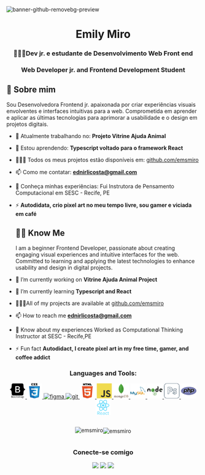 ![banner-github-removebg-preview](https://github.com/EmsMiro/EmsMiro/assets/88207749/c95026e6-d109-41a1-a7b1-0c6586d39df5)

<h1 align="center">Emily Miro</h1>
<h3 align="center">👩🏽‍💻Dev jr. e estudante de Desenvolvimento Web Front end </h3>
<h3 align="center"> Web Developer jr. and Frontend Development Student </h3>

## 🚀 Sobre mim
Sou Desenvolvedora Frontend jr. apaixonada por criar experiências visuais envolventes e interfaces intuitivas para a web. Comprometida em aprender e aplicar as últimas tecnologias para aprimorar a usabilidade e o design em projetos digitais.

- 🔭 Atualmente trabalhando no: **Projeto Vitrine Ajuda Animal**

- 🌱 Estou aprendendo: **Typescript voltado para o framework React**

- 👩🏽‍💻 Todos os meus projetos estão disponíveis em: [github.com/emsmiro](github.com/emsmiro)

- 📫 Como me contatar: **ednirlicosta@gmail.com**

- 📄 Conheça minhas experiências: Fui Instrutora de Pensamento Computacional em SESC - Recife, PE


- ⚡  **Autodidata, crio pixel art no meu tempo livre, sou gamer e viciada em café**
  
  ## 💂🏻 Know Me
  I am a beginner Frontend Developer, passionate about creating engaging visual experiences and intuitive interfaces for the web.
  Committed to learning and applying the latest technologies to enhance usability and design in digital projects.
- 🔭 I’m currently working on **Vitrine Ajuda Animal Project**

- 🌱 I’m currently learning **Typescript and React**

- 👩🏽‍💻All of my projects are available at [github.com/emsmiro](github.com/emsmiro)

- 📫 How to reach me **ednirlicosta@gmail.com**

- 📄 Know about my experiences Worked as Computational Thinking Instructor at SESC - Recife,PE 

- ⚡ Fun fact **Autodidact, I create pixel art in my free time, gamer, and coffee addict**

<h3 align="center">Languages and Tools:</h3>
<p align="center"> <a href="https://getbootstrap.com" target="_blank" rel="noreferrer"> <img src="https://raw.githubusercontent.com/devicons/devicon/master/icons/bootstrap/bootstrap-plain-wordmark.svg" alt="bootstrap" width="40" height="40"/> </a> <a href="https://www.w3schools.com/css/" target="_blank" rel="noreferrer"> <img src="https://raw.githubusercontent.com/devicons/devicon/master/icons/css3/css3-original-wordmark.svg" alt="css3" width="40" height="40"/> </a> <a href="https://www.figma.com/" target="_blank" rel="noreferrer"> <img src="https://www.vectorlogo.zone/logos/figma/figma-icon.svg" alt="figma" width="40" height="40"/> </a> <a href="https://git-scm.com/" target="_blank" rel="noreferrer"> <img src="https://www.vectorlogo.zone/logos/git-scm/git-scm-icon.svg" alt="git" width="40" height="40"/> </a> <a href="https://www.w3.org/html/" target="_blank" rel="noreferrer"> <img src="https://raw.githubusercontent.com/devicons/devicon/master/icons/html5/html5-original-wordmark.svg" alt="html5" width="40" height="40"/> </a> <a href="https://developer.mozilla.org/en-US/docs/Web/JavaScript" target="_blank" rel="noreferrer"> <img src="https://raw.githubusercontent.com/devicons/devicon/master/icons/javascript/javascript-original.svg" alt="javascript" width="40" height="40"/> </a> <a href="https://www.mongodb.com/" target="_blank" rel="noreferrer"> <img src="https://raw.githubusercontent.com/devicons/devicon/master/icons/mongodb/mongodb-original-wordmark.svg" alt="mongodb" width="40" height="40"/> </a> <a href="https://www.mysql.com/" target="_blank" rel="noreferrer"> <img src="https://raw.githubusercontent.com/devicons/devicon/master/icons/mysql/mysql-original-wordmark.svg" alt="mysql" width="40" height="40"/> </a> <a href="https://nodejs.org" target="_blank" rel="noreferrer"> <img src="https://raw.githubusercontent.com/devicons/devicon/master/icons/nodejs/nodejs-original-wordmark.svg" alt="nodejs" width="40" height="40"/> </a> <a href="https://www.photoshop.com/en" target="_blank" rel="noreferrer"> <img src="https://raw.githubusercontent.com/devicons/devicon/master/icons/photoshop/photoshop-line.svg" alt="photoshop" width="40" height="40"/> </a> <a href="https://www.php.net" target="_blank" rel="noreferrer"> <img src="https://raw.githubusercontent.com/devicons/devicon/master/icons/php/php-original.svg" alt="php" width="40" height="40"/> </a> <a href="https://reactjs.org/" target="_blank" rel="noreferrer"> <img src="https://raw.githubusercontent.com/devicons/devicon/master/icons/react/react-original-wordmark.svg" alt="react" width="40" height="40"/> </a> </p>

<div style="display: flex; justify-content: center;">
  <p><img align="left" src="https://github-readme-stats.vercel.app/api/top-langs?username=emsmiro&show_icons=true&theme=tokyonight&locale=en&layout=compact" alt="emsmiro" /></p>

  <p><img align="center" src="https://github-readme-stats.vercel.app/api?username=emsmiro&show_icons=true&theme=tokyonight&locale=en" alt="emsmiro" /></p>
</div>

<div align="center">
<h3>Conecte-se comigo</h3>
<a href="https://www.linkedin.com/in/ednirli-miro-188b1513a/" target="_blank"><img src="https://img.shields.io/badge/-LinkedIn-%230077B5?style=for-the-badge&logo=linkedin&logoColor=white" target="_blank"></a> 
  <a href = "mailto:ednirlicosta@gmail.com"><img src="https://img.shields.io/badge/-Gmail-%23333?style=for-the-badge&logo=gmail&logoColor=white" target="_blank"></a>
   <a href="https://www.instagram.com/emily_m.costa04" target="_blank"><img src="https://img.shields.io/badge/-Instagram-%23E4405F?style=for-the-badge&logo=instagram&logoColor=white" target="_blank"></a>
</div>


